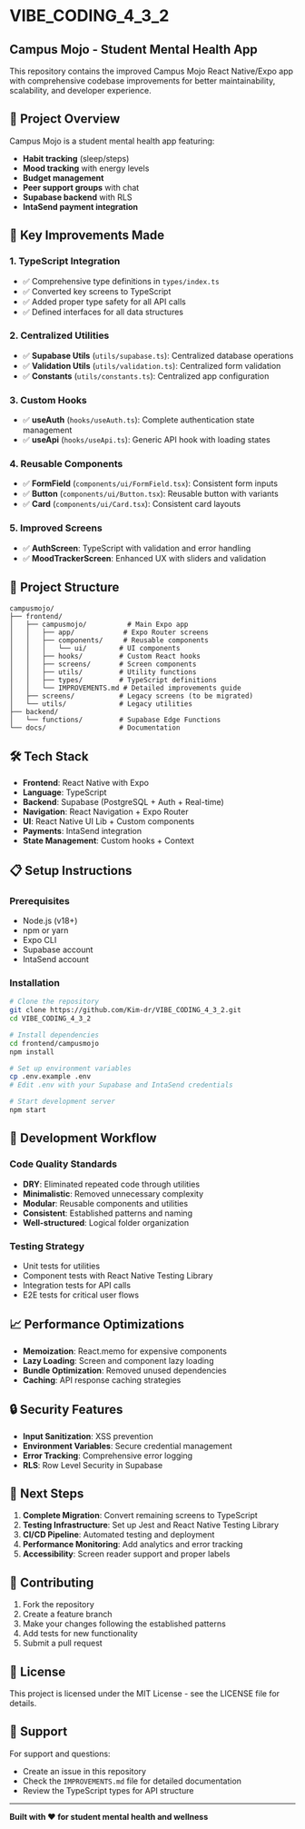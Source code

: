 # VIBE_CODING_4_3_2

## Campus Mojo - Student Mental Health App

This repository contains the improved Campus Mojo React Native/Expo app with comprehensive codebase improvements for better maintainability, scalability, and developer experience.

## 🎯 Project Overview

Campus Mojo is a student mental health app featuring:
- **Habit tracking** (sleep/steps)
- **Mood tracking** with energy levels
- **Budget management**
- **Peer support groups** with chat
- **Supabase backend** with RLS
- **IntaSend payment integration**

## 🚀 Key Improvements Made

### 1. **TypeScript Integration**
- ✅ Comprehensive type definitions in `types/index.ts`
- ✅ Converted key screens to TypeScript
- ✅ Added proper type safety for all API calls
- ✅ Defined interfaces for all data structures

### 2. **Centralized Utilities**
- ✅ **Supabase Utils** (`utils/supabase.ts`): Centralized database operations
- ✅ **Validation Utils** (`utils/validation.ts`): Centralized form validation
- ✅ **Constants** (`utils/constants.ts`): Centralized app configuration

### 3. **Custom Hooks**
- ✅ **useAuth** (`hooks/useAuth.ts`): Complete authentication state management
- ✅ **useApi** (`hooks/useApi.ts`): Generic API hook with loading states

### 4. **Reusable Components**
- ✅ **FormField** (`components/ui/FormField.tsx`): Consistent form inputs
- ✅ **Button** (`components/ui/Button.tsx`): Reusable button with variants
- ✅ **Card** (`components/ui/Card.tsx`): Consistent card layouts

### 5. **Improved Screens**
- ✅ **AuthScreen**: TypeScript with validation and error handling
- ✅ **MoodTrackerScreen**: Enhanced UX with sliders and validation

## 📁 Project Structure

```
campusmojo/
├── frontend/
│   ├── campusmojo/          # Main Expo app
│   │   ├── app/            # Expo Router screens
│   │   ├── components/     # Reusable components
│   │   │   └── ui/        # UI components
│   │   ├── hooks/         # Custom React hooks
│   │   ├── screens/       # Screen components
│   │   ├── utils/         # Utility functions
│   │   ├── types/         # TypeScript definitions
│   │   └── IMPROVEMENTS.md # Detailed improvements guide
│   ├── screens/           # Legacy screens (to be migrated)
│   └── utils/             # Legacy utilities
├── backend/
│   └── functions/         # Supabase Edge Functions
└── docs/                  # Documentation
```

## 🛠️ Tech Stack

- **Frontend**: React Native with Expo
- **Language**: TypeScript
- **Backend**: Supabase (PostgreSQL + Auth + Real-time)
- **Navigation**: React Navigation + Expo Router
- **UI**: React Native UI Lib + Custom components
- **Payments**: IntaSend integration
- **State Management**: Custom hooks + Context

## 📋 Setup Instructions

### Prerequisites
- Node.js (v18+)
- npm or yarn
- Expo CLI
- Supabase account
- IntaSend account

### Installation
```bash
# Clone the repository
git clone https://github.com/Kim-dr/VIBE_CODING_4_3_2.git
cd VIBE_CODING_4_3_2

# Install dependencies
cd frontend/campusmojo
npm install

# Set up environment variables
cp .env.example .env
# Edit .env with your Supabase and IntaSend credentials

# Start development server
npm start
```

## 🔧 Development Workflow

### Code Quality Standards
- **DRY**: Eliminated repeated code through utilities
- **Minimalistic**: Removed unnecessary complexity
- **Modular**: Reusable components and utilities
- **Consistent**: Established patterns and naming
- **Well-structured**: Logical folder organization

### Testing Strategy
- Unit tests for utilities
- Component tests with React Native Testing Library
- Integration tests for API calls
- E2E tests for critical user flows

## 📈 Performance Optimizations

- **Memoization**: React.memo for expensive components
- **Lazy Loading**: Screen and component lazy loading
- **Bundle Optimization**: Removed unused dependencies
- **Caching**: API response caching strategies

## 🔒 Security Features

- **Input Sanitization**: XSS prevention
- **Environment Variables**: Secure credential management
- **Error Tracking**: Comprehensive error logging
- **RLS**: Row Level Security in Supabase

## 🎯 Next Steps

1. **Complete Migration**: Convert remaining screens to TypeScript
2. **Testing Infrastructure**: Set up Jest and React Native Testing Library
3. **CI/CD Pipeline**: Automated testing and deployment
4. **Performance Monitoring**: Add analytics and error tracking
5. **Accessibility**: Screen reader support and proper labels

## 📝 Contributing

1. Fork the repository
2. Create a feature branch
3. Make your changes following the established patterns
4. Add tests for new functionality
5. Submit a pull request

## 📄 License

This project is licensed under the MIT License - see the LICENSE file for details.

## 🤝 Support

For support and questions:
- Create an issue in this repository
- Check the `IMPROVEMENTS.md` file for detailed documentation
- Review the TypeScript types for API structure

---

**Built with ❤️ for student mental health and wellness**
